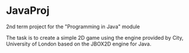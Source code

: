 # JavaProj
2nd term project for the "Programming in Java" module

The task is to create a simple 2D game using the engine provided
by City, University of London based on the JBOX2D engine
for Java. 
